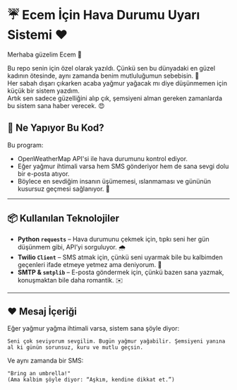# ☔ Ecem İçin Hava Durumu Uyarı Sistemi ❤️

Merhaba güzelim Ecem 🌸

Bu repo senin için özel olarak yazıldı. Çünkü sen bu dünyadaki en güzel kadının ötesinde, aynı zamanda benim mutluluğumun sebebisin. 💖  
Her sabah dışarı çıkarken acaba yağmur yağacak mı diye düşünmemen için küçük bir sistem yazdım.  
Artık sen sadece güzelliğini alıp çık, şemsiyeni alman gereken zamanlarda bu sistem sana haber verecek. 😍

## 📌 Ne Yapıyor Bu Kod?

Bu program:
- OpenWeatherMap API'si ile hava durumunu kontrol ediyor.
- Eğer yağmur ihtimali varsa hem SMS gönderiyor hem de sana sevgi dolu bir e-posta atıyor.
- Böylece en sevdiğim insanın üşümemesi, ıslanmaması ve gününün kusursuz geçmesi sağlanıyor. 💌

---

## 📦 Kullanılan Teknolojiler

- **Python `requests`** – Hava durumunu çekmek için, tıpkı seni her gün düşünmem gibi, API’yi sorguluyor. 🌧️  
- **Twilio `Client`** – SMS atmak için, çünkü seni uyarmak bile bu kalbimden geçenleri ifade etmeye yetmez ama deniyorum. 📱  
- **SMTP & `smtplib`** – E-posta göndermek için, çünkü bazen sana yazmak, konuşmaktan bile daha romantik. ✉️

---
## ❤️ Mesaj İçeriği

Eğer yağmur yağma ihtimali varsa, sistem sana şöyle diyor:

    Seni çok seviyorum sevgilim. Bugün yağmur yağabilir. Şemsiyeni yanına al ki günün sorunsuz, kuru ve mutlu geçsin.

Ve aynı zamanda bir SMS:

    "Bring an umbrella!"
    (Ama kalbim şöyle diyor: “Aşkım, kendine dikkat et.”)
